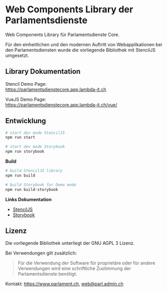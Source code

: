 # Web Components Library der Parlamentsdienste

Web Components Library für Parlamentsdienste Core.

Für den einheitlichen und den modernen Auftritt von Webapplikationen bei den Parlamentsdiensten
wurde die vorliegende Bibliothek mit StencilJS umgesetzt.

## Library Dokumentation

Stencil Demo Page:  
https://parlamentsdienstecore.app.lambda-it.ch

VueJS Demo Page:  
https://parlamentsdienstecore.app.lambda-it.ch/vue/

## Entwicklung

```bash
# start dev mode StencilJS
npm run start

# start dev mode Storybook
npm run storybook
```

**Build**

```bash
# build StencilJS library
npm run build

# build Storybook for Demo mode
npm run build-storybook
```

**Links Dokumentation**

-   [StencilJS](https://stenciljs.com/docs/introduction)
-   [Storybook](https://storybook.js.org/docs/react/get-started/introduction)

## Lizenz

Die vorliegende Bibliothek unterliegt der GNU AGPL 3 Lizenz.

Bei Verwendungen gilt zusätzlich:

> Für die Verwendung der Software für proprietäre oder für andere Verwendungen
> wird eine schriftliche Zustimmung der Parlamentsdienste benötigt.

Kontakt: https://www.parlament.ch, web@parl.admin.ch
